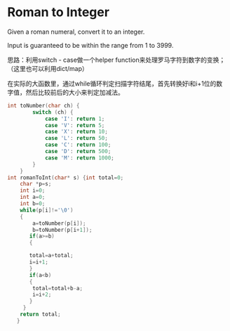# Roman to Integer
Given a roman numeral, convert it to an integer.

Input is guaranteed to be within the range from 1 to 3999.

思路：利用switch - case做一个helper function来处理罗马字符到数字的变换；（这里也可以利用dict/map）

在实际的大函数里，通过while循环判定扫描字符结尾，首先转换好i和i+1位的数字值，然后比较前后的大小来判定加减法。

```c
int toNumber(char ch) {  
        switch (ch) {  
            case 'I': return 1;  
            case 'V': return 5;  
            case 'X': return 10;  
            case 'L': return 50;  
            case 'C': return 100;  
            case 'D': return 500;  
            case 'M': return 1000;  
        }   
    } 
int romanToInt(char* s) {int total=0;
    char *p=s;
    int i=0;
    int a=0;
    int b=0;
    while(p[i]!='\0')
    {
        a=toNumber(p[i]);
        b=toNumber(p[i+1]);
       if(a>=b) 
       {

       total=a+total;
       i=i+1;
       }
       if(a<b)
       {
        total=total+b-a;
        i=i+2;
       }
     }
    return total;
   }
```